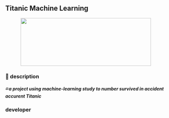 ## Titanic Machine Learning
<div style="text-align: center; border-radius:50px">
<img src="https://storage.googleapis.com/kaggle-competitions/kaggle/3136/logos/header.png?GoogleAccessId=web-data@kaggle-161607.iam.gserviceaccount.com&Expires=1755556970&Signature=qJ4A%2FoPVLyDVPAt%2B1ZSVWefcg20YF12%2F6F48c%2FYBITKPOA5VsvazR8LjoS%2Bp%2BOhasQ618UYXLemmLDGkNT9WbkF3Az%2F7%2F78bZy8Q5oCWHMdv5vP8AXL7oQBeSEVivp6mV%2FHIvnnm%2BqahaEkr%2Bb%2BIDmHeNaschfcy3XY3Ry67r5pSFwUkmRzqVh16Rtk5JQgKVsX99g1NzJYMM7n8bAs%2FhzgPPdP0eIvm%2F8q%2FIJD8cXTDHN8BuaQ0EIuQmmbrHoV9dlej1Qg8KOJioaNq8vWpbMAJV7TxL16%2B2m%2BeDul7jwB%2F9IZhGOdhK3GlQivnnJvYiAoFGr7BXau5FoUL1kJxTQ%3D%3D"  width=90% height=150px>
</div>

### 🚢 description
##### ◽ a project using machine-learning study to number survived in accident accurent Titanic

### developer